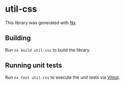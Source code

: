 # util-css

This library was generated with [Nx](https://nx.dev).

## Building

Run `nx build util-css` to build the library.

## Running unit tests

Run `nx test util-css` to execute the unit tests via [Vitest](https://vitest.dev/).
